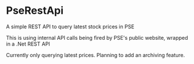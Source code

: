 # PseRestApi
A simple REST API to query latest stock prices in PSE

This is using internal API calls being fired by PSE's public website, wrapped in a .Net REST API

Currently only querying latest prices. Planning to add an archiving feature.
